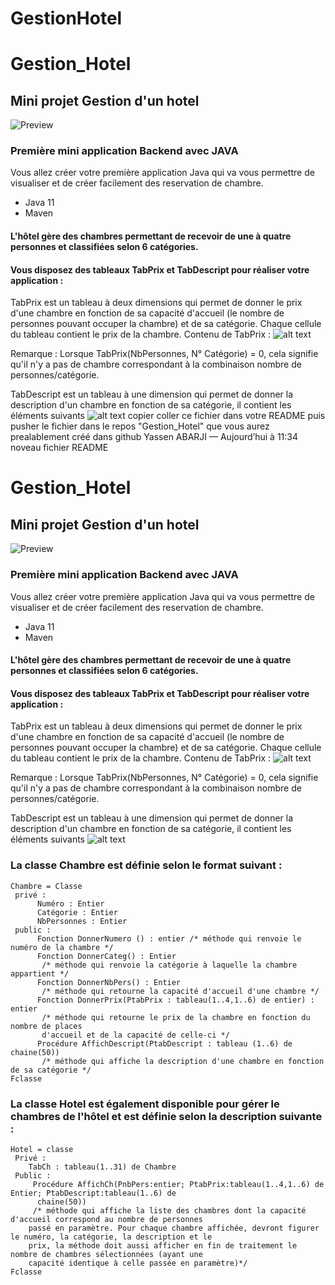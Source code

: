 # GestionHotel
#
# Gestion_Hotel

## Mini projet Gestion d'un hotel
![Preview](https://miro.medium.com/max/1400/1*h7OiiKMWuC6qX98-dmeQNA.png?raw=true)

### Première mini application Backend avec JAVA  
Vous allez créer votre première application Java qui va vous permettre de visualiser et de créer facilement des reservation de chambre.  
- Java 11
- Maven 

#### L'hôtel gère des chambres permettant de recevoir de une à quatre personnes et classifiées selon 6 catégories.

#### Vous disposez des tableaux TabPrix et TabDescript pour réaliser votre application :

TabPrix est un tableau à deux dimensions qui permet de donner le prix d'une chambre en fonction de sa capacité d'accueil (le nombre de personnes pouvant occuper la chambre) et de sa catégorie. Chaque cellule du tableau contient le prix de la chambre. Contenu de TabPrix :
![alt text](http://isabelle.thieblemont.pagesperso-orange.fr/java/ecrans/tabprix.jpg?raw=true)

Remarque : Lorsque TabPrix(NbPersonnes, N° Catégorie) = 0, cela signifie qu'il n'y a pas de chambre correspondant à la combinaison nombre de personnes/catégorie.

TabDescript est un tableau à une dimension qui permet de donner la description d'un chambre en fonction de sa catégorie, il contient les éléments suivants 
![alt text](http://isabelle.thieblemont.pagesperso-orange.fr/java/ecrans/descript.jpg?raw=true)
copier coller ce fichier dans votre README
puis pusher le fichier dans le repos  "Gestion_Hotel"  que vous aurez prealablement créé dans github
Yassen ABARJI — Aujourd’hui à 11:34
noveau fichier README
# Gestion_Hotel

## Mini projet Gestion d'un hotel
![Preview](https://miro.medium.com/max/1400/1*h7OiiKMWuC6qX98-dmeQNA.png?raw=true)

### Première mini application Backend avec JAVA  
Vous allez créer votre première application Java qui va vous permettre de visualiser et de créer facilement des reservation de chambre.  
- Java 11
- Maven 

#### L'hôtel gère des chambres permettant de recevoir de une à quatre personnes et classifiées selon 6 catégories.

#### Vous disposez des tableaux TabPrix et TabDescript pour réaliser votre application :

TabPrix est un tableau à deux dimensions qui permet de donner le prix d'une chambre en fonction de sa capacité d'accueil (le nombre de personnes pouvant occuper la chambre) et de sa catégorie. Chaque cellule du tableau contient le prix de la chambre. Contenu de TabPrix :
![alt text](http://isabelle.thieblemont.pagesperso-orange.fr/java/ecrans/tabprix.jpg?raw=true)

Remarque : Lorsque TabPrix(NbPersonnes, N° Catégorie) = 0, cela signifie qu'il n'y a pas de chambre correspondant à la combinaison nombre de personnes/catégorie.

TabDescript est un tableau à une dimension qui permet de donner la description d'un chambre en fonction de sa catégorie, il contient les éléments suivants 
![alt text](http://isabelle.thieblemont.pagesperso-orange.fr/java/ecrans/descript.jpg?raw=true)

### La classe Chambre est définie selon le format suivant :
 
```
Chambre = Classe 
 privé : 
      Numéro : Entier 
      Catégorie : Entier 
      NbPersonnes : Entier 
 public : 
      Fonction DonnerNumero () : entier /* méthode qui renvoie le numéro de la chambre */ 
      Fonction DonnerCateg() : Entier 
       /* méthode qui renvoie la catégorie à laquelle la chambre appartient */ 
      Fonction DonnerNbPers() : Entier 
       /* méthode qui retourne la capacité d'accueil d'une chambre */ 
      Fonction DonnerPrix(PtabPrix : tableau(1..4,1..6) de entier) : entier 
       /* méthode qui retourne le prix de la chambre en fonction du nombre de places 
       d'accueil et de la capacité de celle-ci */ 
      Procédure AffichDescript(PtabDescript : tableau (1..6) de chaine(50)) 
       /* méthode qui affiche la description d'une chambre en fonction de sa catégorie */ 
Fclasse
```

### La classe Hotel est également disponible pour gérer le chambres de l'hôtel et est définie selon la description suivante :
 
```
Hotel = classe 
 Privé : 
    TabCh : tableau(1..31) de Chambre 
 Public : 
     Procédure AffichCh(PnbPers:entier; PtabPrix:tableau(1..4,1..6) de Entier; PtabDescript:tableau(1..6) de 
      chaine(50)) 
     /* méthode qui affiche la liste des chambres dont la capacité d'accueil correspond au nombre de personnes 
    passé en paramètre. Pour chaque chambre affichée, devront figurer le numéro, la catégorie, la description et le 
    prix, la méthode doit aussi afficher en fin de traitement le nombre de chambres sélectionnées (ayant une 
    capacité identique à celle passée en paramètre)*/ 
Fclasse
```
